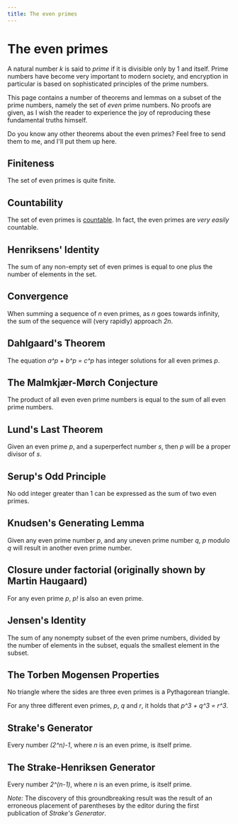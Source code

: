 ```yaml
---
title: The even primes
---
```


The even primes
===

A natural number *k* is said to *prime* if it is divisible only by 1
and itself.  Prime numbers have become very important to modern
society, and encryption in particular is based on sophisticated
principles of the prime numbers.

This page contains a number of theorems and lemmas on a subset of the
prime numbers, namely the set of *even* prime numbers.  No proofs are
given, as I wish the reader to experience the joy of reproducing these
fundamental truths himself.

Do you know any other theorems about the even primes?  Feel free to send
them to me, and I'll put them up here.

Finiteness
---

The set of even primes is quite finite.

Countability
---

The set of even primes is
[countable](http://en.wikipedia.org/wiki/Countable).  In fact, the
even primes are *very easily* countable.

Henriksens' Identity
---

The sum of any non-empty set of even primes is equal to one plus the
number of elements in the set.

Convergence
---

When summing a sequence of *n* even primes, as *n* goes towards
infinity, the sum of the sequence will (very rapidly) approach *2n*.


Dahlgaard's Theorem
---

The equation *a^p + b^p = c^p* has integer solutions for all even
primes *p*.


The Malmkjær-Mørch Conjecture
---

The product of all even even prime numbers is equal to the sum of all
even prime numbers.


Lund's Last Theorem
---

Given an even prime *p*, and a superperfect number *s*, then *p* will
be a proper divisor of *s*.


Serup's Odd Principle
---

No odd integer greater than 1 can be expressed as the sum of two even
primes.


Knudsen's Generating Lemma
---

Given any even prime number *p*, and any uneven prime number *q*, *p*
modulo *q* will result in another even prime number.

Closure under factorial (originally shown by Martin Haugaard)
---

For any even prime *p*, *p!* is also an even prime.


Jensen's Identity
---

The sum of any nonempty subset of the even prime numbers, divided by
the number of elements in the subset, equals the smallest element in
the subset.


The Torben Mogensen Properties
---

No triangle where the sides are three even primes is a Pythagorean
triangle.

For any three different even primes, *p*, *q* and *r*, it holds that
*p^3 + q^3 = r^3*.

Strake's Generator
---

Every number *(2^n)-1*, where *n* is an even prime, is itself prime.

The Strake-Henriksen Generator
---

Every number *2^(n-1)*, where *n* is an even prime, is itself prime.

_Note:_ The discovery of this groundbreaking result was the result of
an erroneous placement of parentheses by the editor during the first
publication of _Strake's Generator_.
